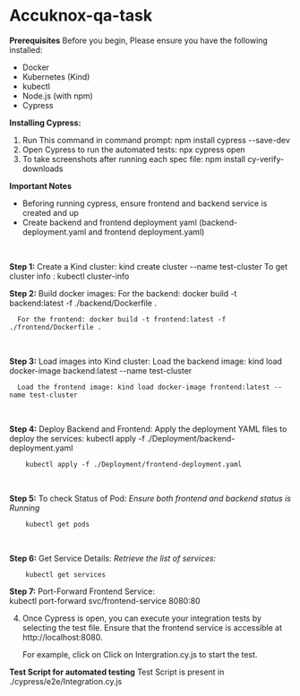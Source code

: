# Accuknox-qa-task

**Prerequisites**
Before you begin, Please ensure you have the following installed:

- Docker
- Kubernetes (Kind)
- kubectl
- Node.js (with npm)
- Cypress

**Installing Cypress:**

1. Run This command in command prompt:  npm install cypress --save-dev 
2. Open Cypress to run the automated tests: npx cypress open
3. To take screenshots after running each spec file: npm install cy-verify-downloads


**Important Notes**

- Beforing running cypress, ensure frontend and backend service is created and up 
- Create backend and frontend deployment yaml (backend-deployment.yaml and frontend deployment.yaml)
<br/>

 **Step 1:** Create a Kind cluster:  kind create cluster --name test-cluster
  To get cluster info : kubectl cluster-info
<br/>

**Step 2:**  Build docker images:
      For the backend:  docker build -t backend:latest -f ./backend/Dockerfile . 
      <br />
      
      For the frontend: docker build -t frontend:latest -f ./frontend/Dockerfile .
<br/>

**Step 3:** Load images into Kind cluster:
      Load the backend image: kind load docker-image backend:latest --name test-cluster
      <br />

      Load the frontend image: kind load docker-image frontend:latest --name test-cluster
<br/>

**Step 4:** Deploy Backend and Frontend:
      Apply the deployment YAML files to deploy the services: 
        kubectl apply -f ./Deployment/backend-deployment.yaml
        <br/>

        kubectl apply -f ./Deployment/frontend-deployment.yaml
<br/>

**Step 5:** To check Status of Pod:
     *Ensure both frontend and backend status is Running*
     <br/>

        kubectl get pods  
<br/>

**Step 6:** Get Service Details: 
      *Retrieve the list of services:*
      <br/>

        kubectl get services
  
**Step 7:** Port-Forward Frontend Service:
<br />
      kubectl port-forward svc/frontend-service 8080:80

4. Once Cypress is open, you can execute your integration tests by selecting the test file. Ensure that the frontend service is accessible at http://localhost:8080.

	For example, click on Click on Intergration.cy.js to start the test.

**Test Script for automated testing**
Test Script is present in ./cypress/e2e/Integration.cy.js 